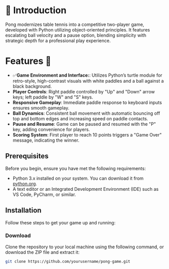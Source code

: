 # 📘 Introduction

Pong modernizes table tennis into a competitive two-player game, developed with Python utilizing object-oriented principles. It features escalating ball velocity and a pause option, blending simplicity with strategic depth for a professional play experience.

# Features 🔋

- ✅**Game Environment and Interface:**: Utilizes Python’s turtle module for retro-style, high-contrast visuals with white paddles and a ball against a black background.
- **Player Controls**: Right paddle controlled by "Up" and "Down" arrow keys; left paddle by "W" and "S" keys.
- **Responsive Gameplay**: Immediate paddle response to keyboard inputs ensures smooth gameplay.
- **Ball Dynamics**: Consistent ball movement with automatic bouncing off top and bottom edges and increasing speed on paddle contacts.
- **Pause and Resume**: Game can be paused and resumed with the "P" key, adding convenience for players.
- **Scoring System**: First player to reach 10 points triggers a "Game Over" message, indicating the winner.

## Prerequisites

Before you begin, ensure you have met the following requirements:
- Python 3.x installed on your system. You can download it from [python.org](https://www.python.org/downloads/).
- A text editor or an Integrated Development Environment (IDE) such as VS Code, PyCharm, or similar.

## Installation

Follow these steps to get your game up and running:

### Download

Clone the repository to your local machine using the following command, or download the ZIP file and extract it:

```bash
git clone https://github.com/yourusername/pong-game.git

